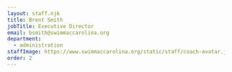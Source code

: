 ```yaml
---
layout: staff.njk
title: Brent Smith
jobTitle: Executive Director
email: bsmith@swimmaccarolina.org
department:
  - administration
staffImage: https://www.swimmaccarolina.org/static/staff/coach-avatar.jpg
order: 2
---
```

